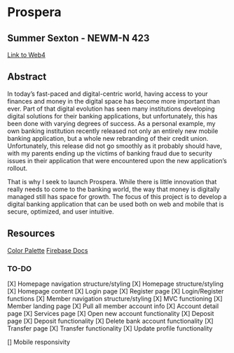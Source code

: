 # Prospera

## Summer Sexton - NEWM-N 423

[Link to Web4](https://in-info-web4.informatics.iupui.edu/~sarsexto/N423/prospera/)

## Abstract

In today’s fast-paced and digital-centric world, having access to your finances and money in the digital space has become more important than ever. Part of that digital evolution has seen many institutions developing digital solutions for their banking applications, but unfortunately, this has been done with varying degrees of success. As a personal example, my own banking institution recently released not only an entirely new mobile banking application, but a whole new rebranding of their credit union. Unfortunately, this release did not go smoothly as it probably should have, with my parents ending up the victims of banking fraud due to security issues in their application that were encountered upon the new application’s rollout.

That is why I seek to launch Prospera. While there is little innovation that really needs to come to the banking world, the way that money is digitally managed still has space for growth. The focus of this project is to develop a digital banking application that can be used both on web and mobile that is secure, optimized, and user intuitive.

## Resources

[Color Palette](https://coolors.co/0e34a0-041f6b-b4c6f8-6a041d-fb5607)
[Firebase Docs](https://firebase.google.com/docs/)

### TO-DO

[X] Homepage navigation structure/styling
[X] Homepage structure/styling
[X] Homepage content
[X] Login page
[X] Register page
[X] Login/Register functions
[X] Member navigation structure/styling
[X] MVC functioning
[X] Member landing page
[X] Pull all member account info
[X] Account detail page
[X] Services page
[X] Open new account functionality
[X] Deposit page
[X] Deposit functionality
[X] Delete bank account functionality
[X] Transfer page
[X] Transfer functionality
[X] Update profile functionality

[] Mobile responsivity

